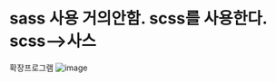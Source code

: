 # sass 사용 거의안함. scss를 사용한다. scss-->사스


확장프로그램
![image](https://github.com/jaejae87/sass/assets/129706762/be9ac688-f43b-43ee-9b5f-526e9739ecfe)
